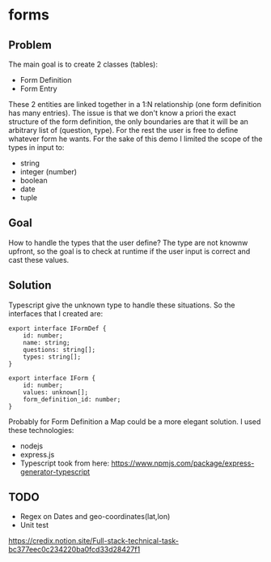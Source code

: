 # forms

## Problem
The main goal is to create 2 classes (tables):
- Form Definition
- Form Entry

These 2 entities are linked together in a 1:N relationship (one form definition has many entries).
The issue is that we don't know a priori the exact structure of the form definition, the only boundaries are that it will be an arbitrary list of (question, type). For the rest the user is free to define whatever form he wants.
For the sake of this demo I limited the scope of the types in input to:
- string
- integer (number)
- boolean
- date
- tuple

## Goal
How to handle the types that the user define? The type are not knownw upfront, so the goal is to check at runtime if the user input is correct and cast these values.

## Solution
Typescript give the unknown type to handle these situations.
So the interfaces that I created are:

```
export interface IFormDef {
    id: number;
    name: string;
    questions: string[];
    types: string[];
}
```
```
export interface IForm {
    id: number;
    values: unknown[];
    form_definition_id: number;
}
```

Probably for Form Definition a Map could be a more elegant solution.
I used these technologies:
- nodejs
- express.js
- Typescript
took from here: https://www.npmjs.com/package/express-generator-typescript

## TODO
- Regex on Dates and geo-coordinates(lat,lon)
- Unit test

https://credix.notion.site/Full-stack-technical-task-bc377eec0c234220ba0fcd33d28427f1
